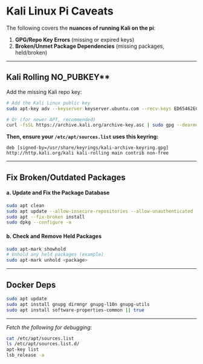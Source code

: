 # Kali Linux Pi Caveats

The following covers the **nuances of running Kali on the pi**:

1. **GPG/Repo Key Errors** (missing or expired keys)
2. **Broken/Unmet Package Dependencies** (missing packages, held/broken)

---

## Kali Rolling NO\_PUBKEY**

Add the missing Kali repo key:

```bash
# Add the Kali Linux public key
sudo apt-key adv --keyserver keyserver.ubuntu.com --recv-keys ED65462EC8D5E4C5

# Or (for newer APT, recommended)
curl -fsSL https://archive.kali.org/archive-key.asc | sudo gpg --dearmor -o /usr/share/keyrings/kali-archive-keyring.gpg
```

**Then, ensure your `/etc/apt/sources.list` uses this keyring:**

```
deb [signed-by=/usr/share/keyrings/kali-archive-keyring.gpg] http://http.kali.org/kali kali-rolling main contrib non-free
```

---

## **Fix Broken/Outdated Packages**

#### **a. Update and Fix the Package Database**

```bash
sudo apt clean
sudo apt update --allow-insecure-repositories --allow-unauthenticated
sudo apt --fix-broken install
sudo dpkg --configure -a
```

#### **b. Check and Remove Held Packages**

```bash
sudo apt-mark showhold
# Unhold any held packages (example)
sudo apt-mark unhold <package>
```

---

## Docker Deps

```bash
sudo apt update
sudo apt install gnupg dirmngr gnupg-l10n gnupg-utils
sudo apt install software-properties-common || true
```

---

*Fetch the following for debugging*:
```bash
cat /etc/apt/sources.list
ls /etc/apt/sources.list.d/
apt-key list
lsb_release -a
```
